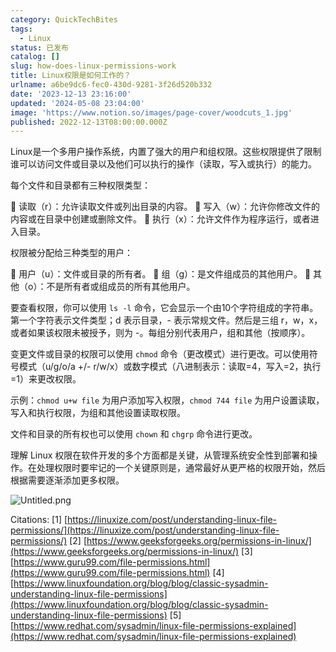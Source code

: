 ```yaml
---
category: QuickTechBites
tags:
  - Linux
status: 已发布
catalog: []
slug: how-does-linux-permissions-work
title: Linux权限是如何工作的？
urlname: a6be9dc6-fec0-430d-9281-3f26d520b332
date: '2023-12-13 23:16:00'
updated: '2024-05-08 23:04:00'
image: 'https://www.notion.so/images/page-cover/woodcuts_1.jpg'
published: 2022-12-13T08:00:00.000Z
---
```


Linux是一个多用户操作系统，内置了强大的用户和组权限。这些权限提供了限制谁可以访问文件或目录以及他们可以执行的操作（读取，写入或执行）的能力。


每个文件和目录都有三种权限类型：


🔸 读取（r）：允许读取文件或列出目录的内容。
🔸 写入（w）：允许你修改文件的内容或在目录中创建或删除文件。
🔸 执行（x）：允许文件作为程序运行，或者进入目录。


权限被分配给三种类型的用户：


🔸 用户（u）：文件或目录的所有者。
🔸 组（g）：是文件组成员的其他用户。
🔸 其他（o）：不是所有者或组成员的所有其他用户。


要查看权限，你可以使用 `ls -l` 命令，它会显示一个由10个字符组成的字符串。第一个字符表示文件类型；d 表示目录，- 表示常规文件。然后是三组 r，w，x，或者如果该权限未被授予，则为 -。每组分别代表用户，组和其他（按顺序）。


变更文件或目录的权限可以使用 `chmod` 命令（更改模式）进行更改。可以使用符号模式（u/g/o/a +/- r/w/x）或数字模式（八进制表示：读取=4，写入=2，执行=1）来更改权限。


示例：`chmod u+w file` 为用户添加写入权限，`chmod 744 file` 为用户设置读取，写入和执行权限，为组和其他设置读取权限。


文件和目录的所有权也可以使用 `chown` 和 `chgrp` 命令进行更改。


理解 Linux 权限在软件开发的多个方面都是关键，从管理系统安全性到部署和操作。在处理权限时要牢记的一个关键原则是，通常最好从更严格的权限开始，然后根据需要逐渐添加更多权限。


![Untitled.png](https://prod-files-secure.s3.us-west-2.amazonaws.com/5d24fe63-e567-4804-86f9-9fdc62e13082/332b89ee-9c33-4950-8a69-32c3d1ff2c69/Untitled.png?X-Amz-Algorithm=AWS4-HMAC-SHA256&X-Amz-Content-Sha256=UNSIGNED-PAYLOAD&X-Amz-Credential=ASIAZI2LB4666EQBHK65%2F20250415%2Fus-west-2%2Fs3%2Faws4_request&X-Amz-Date=20250415T213516Z&X-Amz-Expires=3600&X-Amz-Security-Token=IQoJb3JpZ2luX2VjEKv%2F%2F%2F%2F%2F%2F%2F%2F%2F%2FwEaCXVzLXdlc3QtMiJIMEYCIQDIhgSvvbvg%2ForVgP4TRs84KVPOkwL4e%2FxJ1jyDxhvm1gIhAKwfiwjtYQZdWimJfRj5aOaNYgB8zkfxzkp%2BZOYJcjGOKv8DCDQQABoMNjM3NDIzMTgzODA1IgxJ5muxayNcjqqI7QEq3AM26ovE7SV4JubishvMth1Fgs4QbLMTpRXIMTt3c%2FOSJ%2FjHdi8ZQT6JVdwFo5AxUOFxt4%2FvHdeUTuFpFfwYUPQhi0M9B8142Dgqlm8bd9rWANuj3vPgWSLcoKY4W6AprcMIJ0gioat4JP26hUAVtydkrxTlRhukPS6Az0YmROS%2BQW9RscJ7eNkJ8cvD8Eg47X1iTNvhiZCCa%2BuPVBZVSrSIHNKY7oJmxqclKQB3U97U1y%2Biha7hjsNEtMIQCp7d401olyzbr8739W%2BnhPJqmcEdwpX8%2Bq2XRxes8rO9MbSAnbTWjkwFy4R3eHE29D7XDkyG7KWt%2FaDHUM44R5W%2Fy5FWUE5JJynC8lUa8loxGRp1sgM4pXjOp3aoleveDyshB5uUNins1JqPBs2E1I5IJlGMK2WWGBnp64ER0a1SyIWMbMOo7tO7vicdXiov4HSIR7lHPjopMDcMWW6yAT9WIpA43IT4UUhKe7wfXs1jhIZSTDVzbh9%2FwsI9tIBJMbQ43zESTtc9mT0Hn8JCDGJ6Dtwh4l2HH4YhweW%2BHXQiECHFbWP4xF9BcfumzHJHpjIG8lSZqIw36KcfJ6pGgGm99ApvnubjFPe0TVCXetbwnORcAw9%2FQYdWapFbgEPkszDc1Pq%2FBjqkAR3xxQwbg9tKFiRb%2FAAwk%2Bfd6jtKj2bHUKKuzGD37Uvb5T8OV8%2BNzxaxA1FDayJA%2BEe3s5ZXzeHGzcP5RLwT0i%2BsaKr6puPRAsXfGrRsN3yUPZ82%2Bg5d5j79DVNFlBDSFlaNFFLZ6veBXC6kbaNEDgHwgErzJcGUUj6I6yU%2BwMZsRPR8lZQ9jaFX1%2FgfgevVY4Eo7yoHWwcydJccJqqsgalh%2BQqv&X-Amz-Signature=6e6a5fc6aebfa8622dd4df3d2615f6e51903ae6fd6906ed92a226fec30378199&X-Amz-SignedHeaders=host&x-id=GetObject)


Citations:
[1] [https://linuxize.com/post/understanding-linux-file-permissions/](https://linuxize.com/post/understanding-linux-file-permissions/)
[2] [https://www.geeksforgeeks.org/permissions-in-linux/](https://www.geeksforgeeks.org/permissions-in-linux/)
[3] [https://www.guru99.com/file-permissions.html](https://www.guru99.com/file-permissions.html)
[4] [https://www.linuxfoundation.org/blog/blog/classic-sysadmin-understanding-linux-file-permissions](https://www.linuxfoundation.org/blog/blog/classic-sysadmin-understanding-linux-file-permissions)
[5] [https://www.redhat.com/sysadmin/linux-file-permissions-explained](https://www.redhat.com/sysadmin/linux-file-permissions-explained)

